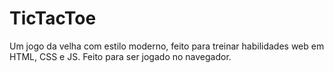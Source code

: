 # TicTacToe
  Um jogo da velha com estilo moderno, feito para treinar habilidades web em HTML, CSS e JS. Feito para ser jogado no navegador.
